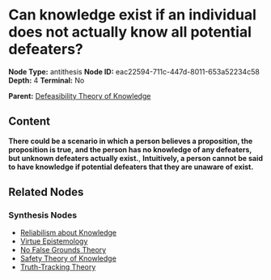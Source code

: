 # Can knowledge exist if an individual does not actually know all potential defeaters?

**Node Type:** antithesis
**Node ID:** eac22594-711c-447d-8011-653a52234c58
**Depth:** 4
**Terminal:** No

**Parent:** [Defeasibility Theory of Knowledge](defeasibility-theory-of-knowledge-synthesis-67d0092e-2030-4f86-b135-4a34ce7b94a6.md)

## Content

**There could be a scenario in which a person believes a proposition, the proposition is true, and the person has no knowledge of any defeaters, but unknown defeaters actually exist.**, **Intuitively, a person cannot be said to have knowledge if potential defeaters that they are unaware of exist.**

## Related Nodes

### Synthesis Nodes

- [Reliabilism about Knowledge](reliabilism-about-knowledge-synthesis-3cec14ee-fa5c-43fe-bd11-f8a2ed275538.md)
- [Virtue Epistemology](virtue-epistemology-synthesis-f8da0bea-1fa6-4212-8fec-b7e7e44ae79a.md)
- [No False Grounds Theory](no-false-grounds-theory-synthesis-db1ffcb0-63cc-46bf-acbb-d1029832b335.md)
- [Safety Theory of Knowledge](safety-theory-of-knowledge-synthesis-61a93c8d-e32b-4640-9dae-ffdc6e5bafac.md)
- [Truth-Tracking Theory](truth-tracking-theory-synthesis-efd83236-530c-4d60-a327-74fbed148312.md)
